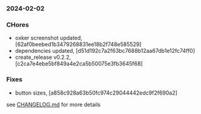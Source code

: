 ### 2024-02-02

### CHores
+ oxker screenshot updated, [62af0beebed1b3479268831ee18b2f748e585529]
+ dependencies updated, [d51d192c7a2f63bc7688b12aa67db1e12fc74ff0]
+ create_release v0.2.2, [c2ca7e4ebe5bf849a4e2ca5b50075e3fb3645f68]

### Fixes
+ button sizes, [a858c928a63b50fc974c29044442edc9f2f690a2]

see <a href='https://github.com/mrjackwills/mrjackwills_vue/blob/main/CHANGELOG.md'>CHANGELOG.md</a> for more details
